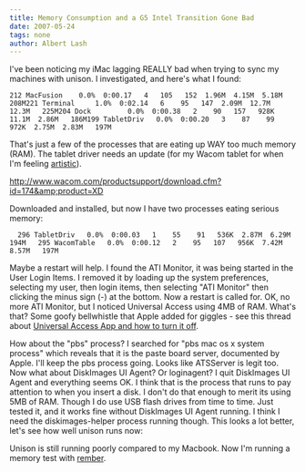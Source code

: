 ```yaml
---
title: Memory Consumption and a G5 Intel Transition Gone Bad
date: 2007-05-24
tags: none
author: Albert Lash
---
```

I've been noticing my iMac lagging REALLY bad when trying to sync my machines with unison. I investigated, and here's what I found:

 <pre><code>212 MacFusion    0.0%  0:00.17   4   105   152  1.96M  4.15M  5.18M   208M221 Terminal     1.0%  0:02.14   6    95   147  2.09M  12.7M  12.3M   225M204 Dock         0.0%  0:00.38   2    90   157   928K  11.1M  2.86M   186M199 TabletDriv   0.0%  0:00.20   3    87    99   972K  2.75M  2.83M   197M</code></pre>That's just a few of the processes that are eating up WAY too much memory (RAM). The tablet driver needs an update (for my Wacom tablet for when I'm feeling <a href="http://www.artisticbot.com/">artistic</a>).

<a href="http://www.wacom.com/productsupport/download.cfm?id=174&amp;product=XD" rel="nofollow">http://www.wacom.com/productsupport/download.cfm?id=174&amp;product=XD</a>

Downloaded and installed, but now I have two processes eating serious memory:

<pre><code>  296 TabletDriv   0.0%  0:00.03   1    55    91   536K  2.87M  6.29M   194M   295 WacomTable   0.0%  0:00.12   2    95   107   956K  7.42M  8.57M   197M</code></pre>Maybe a restart will help. I found the ATI Monitor, it was being started in the User Login Items. I removed it by loading up the system preferences, selecting my user, then login items, then selecting "ATI Monitor" then clicking the minus sign (-) at the bottom. Now a restart is called for. OK, no more ATI Monitor, but I noticed Universal Access using 4MB of RAM. What's that? Some goofy bellwhistle that Apple added for giggles - see this thread about <a href="http://forums.macnn.com/90/mac-os-x/336608/universal-access-app/" rel="nofollow">Universal Access App and how to turn it off</a>.

How about the "pbs" process? I searched for "pbs mac os x system process" which reveals that it is the paste board server, documented by Apple. I'll keep the pbs process going. Looks like ATSServer is legit too. Now what about DiskImages UI Agent? Or loginagent? I quit DiskImages UI Agent and everything seems OK. I think that is the process that runs to pay attention to when you insert a disk. I don't do that enough to merit its using 5MB of RAM. Though I do use USB flash drives from time to time. Just tested it, and it works fine without DiskImages UI Agent running. I think I need the diskimages-helper process running though. This looks a lot better, let's see how well unison runs now:


Unison is still running poorly compared to my Macbook. Now I'm running a memory test with <a href="http://www.kelleycomputing.net:16080/rember/"  rel="nofollow">rember</a>.

